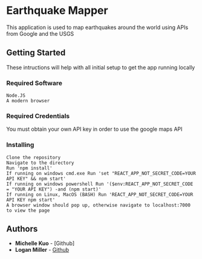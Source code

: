 # Earthquake Mapper

This application is used to map earthquakes around the world using APIs from Google and the USGS

## Getting Started

These intructions will help with all initial setup to get the app running locally

### Required Software
```
Node.JS
A modern browser
```

### Required Credentials

You must obtain your own API key in order to use the google maps API

### Installing
```
Clone the repository
Navigate to the directory
Run 'npm install'
If running on windows cmd.exe Run 'set "REACT_APP_NOT_SECRET_CODE=YOUR API KEY" && npm start'
If running on windows powershell Run '($env:REACT_APP_NOT_SECRET_CODE = "YOUR API KEY") -and (npm start)'
If running on Linux, MacOS (BASH) Run 'REACT_APP_NOT_SECRET_CODE=YOUR API KEY npm start'
A browser window should pop up, otherwise navigate to localhost:7000 to view the page
```

## Authors
* **Michelle Kuo** - [Github]
* **Logan Miller** - [Github](https://github.com/Logan-Miller)
